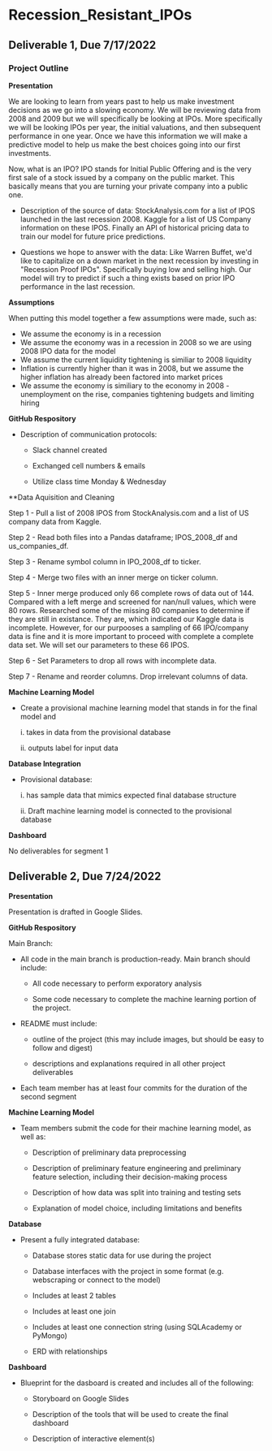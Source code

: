 # Recession_Resistant_IPOs

## Deliverable 1, Due 7/17/2022

### Project Outline

**Presentation**

We are looking to learn from years past to help us make investment decisions as we go into a slowing economy. We will be reviewing data from 2008 and 2009 but we will specifically be looking at IPOs. More specifically we will be looking IPOs per year, the initial valuations, and then subsequent performance in one year. Once we have this information we will make a predictive model to help us make the best choices going into our first investments. 

Now, what is an IPO? IPO stands for Initial Public Offering and is the very first sale of a stock issued by a company on the public market. This basically means that you are turning your private company into a public one. 

- Description of the source of data:
StockAnalysis.com for a list of IPOS launched in the last recession 2008. Kaggle for a list of US Company information on these IPOS. Finally an API of historical pricing data to train our model for future price predictions.  

- Questions we hope to answer with the data:
Like Warren Buffet, we'd like to capitalize on a down market in the next recession by investing in "Recession Proof IPOs". Specifically buying low and selling high. Our model will try to predict if such a thing exists based on prior IPO performance in the last recession. 

**Assumptions**

When putting this model together a few assumptions were made, such as:
- We assume the economy is in a recession
- We assume the economy was in a recession in 2008 so we are using 2008 IPO data for the model
- We assume the current liquidity tightening is similiar to 2008 liquidity
- Inflation is currently higher than it was in 2008, but we assume the higher inflation has already been factored into market prices
- We assume the economy is similiary to the economy in 2008 - unemployment on the rise, companies tightening budgets and limiting hiring

**GitHub Respository**

- Description of communication protocols:

  - Slack channel created
  
  - Exchanged cell numbers & emails
  
  - Utilize class time Monday & Wednesday
  
**Data Aquisition and Cleaning

Step 1 - Pull a list of 2008 IPOS from StockAnalysis.com and a list of US company data from Kaggle.

Step 2 - Read both files into a Pandas dataframe; IPOS_2008_df and us_companies_df.

Step 3 - Rename symbol column in IPO_2008_df to ticker.

Step 4 - Merge two files with an inner merge on ticker column. 

Step 5 - Inner merge produced only 66 complete rows of data out of 144. Compared with a left merge and screened for nan/null values, which were 80 rows. Researched some of the missing 80 companies to determine if they are still in existance. They are, which indicated our Kaggle data is incomplete. However, for our purpooses a sampling of 66 IPO/company data is fine and it is more important to proceed with complete a complete data set. We will set our parameters to these 66 IPOS. 

Step 6 - Set Parameters to drop all rows with incomplete data. 

Step 7 - Rename and reorder columns. Drop irrelevant columns of data. 

**Machine Learning Model**

- Create a provisional machine learning model that stands in for the final model and

  i. takes in data from the provisional database

  ii. outputs label for input data

**Database Integration**

- Provisional database:

  i. has sample data that mimics expected final database structure
  
  ii. Draft machine learning model is connected to the provisional database
  
**Dashboard**
  
  No deliverables for segment 1
  
## Deliverable 2, Due 7/24/2022

**Presentation**

Presentation is drafted in Google Slides. 

**GitHub Respository**

Main Branch:

- All code in the main branch is production-ready. Main branch should include:

  - All code necessary to perform exporatory analysis
  
  - Some code necessary to complete the machine learning portion of the project.
  
- README must include: 

  - outline of the project (this may include images, but should be easy to follow and digest) 

  - descriptions and explanations required in all other project deliverables
  
- Each team member has at least four commits for the duration of the second segment 

**Machine Learning Model**

- Team members submit the code for their machine learning model, as well as:

  - Description of preliminary data preprocessing
 
  - Description of preliminary feature engineering and preliminary feature selection, including their decision-making process 
 
  - Description of how data was split into training and testing sets

  - Explanation of model choice, including limitations and benefits 
 
**Database**

- Present a fully integrated database:

  - Database stores static data for use during the project

  - Database interfaces with the project in some format (e.g. webscraping or connect to the model)

  - Includes at least 2 tables

  - Includes at least one join

  - Includes at least one connection string (using SQLAcademy or PyMongo)

  - ERD with relationships

**Dashboard**

- Blueprint for the dasboard is created and includes all of the following:

  - Storyboard on Google Slides
  
  - Description of the tools that will be used to create the final dashboard
  
  - Description of interactive element(s)
